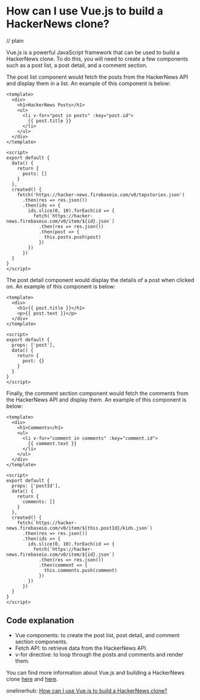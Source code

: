 # How can I use Vue.js to build a HackerNews clone?
// plain

Vue.js is a powerful JavaScript framework that can be used to build a HackerNews clone. To do this, you will need to create a few components such as a post list, a post detail, and a comment section.

The post list component would fetch the posts from the HackerNews API and display them in a list. An example of this component is below:

```
<template>
  <div>
    <h1>HackerNews Posts</h1>
    <ul>
      <li v-for="post in posts" :key="post.id">
        {{ post.title }}
      </li>
    </ul>
  </div>
</template>

<script>
export default {
  data() {
    return {
      posts: []
    }
  },
  created() {
    fetch('https://hacker-news.firebaseio.com/v0/topstories.json')
      .then(res => res.json())
      .then(ids => {
        ids.slice(0, 10).forEach(id => {
          fetch(`https://hacker-news.firebaseio.com/v0/item/${id}.json`)
            .then(res => res.json())
            .then(post => {
              this.posts.push(post)
            })
        })
      })
  }
}
</script>
```

The post detail component would display the details of a post when clicked on. An example of this component is below:

```
<template>
  <div>
    <h1>{{ post.title }}</h1>
    <p>{{ post.text }}</p>
  </div>
</template>

<script>
export default {
  props: ['post'],
  data() {
    return {
      post: {}
    }
  }
}
</script>
```

Finally, the comment section component would fetch the comments from the HackerNews API and display them. An example of this component is below:

```
<template>
  <div>
    <h1>Comments</h1>
    <ul>
      <li v-for="comment in comments" :key="comment.id">
        {{ comment.text }}
      </li>
    </ul>
  </div>
</template>

<script>
export default {
  props: ['postId'],
  data() {
    return {
      comments: []
    }
  },
  created() {
    fetch(`https://hacker-news.firebaseio.com/v0/item/${this.postId}/kids.json`)
      .then(res => res.json())
      .then(ids => {
        ids.slice(0, 10).forEach(id => {
          fetch(`https://hacker-news.firebaseio.com/v0/item/${id}.json`)
            .then(res => res.json())
            .then(comment => {
              this.comments.push(comment)
            })
        })
      })
  }
}
</script>
```

## Code explanation


- Vue components: to create the post list, post detail, and comment section components.
- Fetch API: to retrieve data from the HackerNews API.
- v-for directive: to loop through the posts and comments and render them.

You can find more information about Vue.js and building a HackerNews clone [here](https://vuejs.org/v2/guide/) and [here](https://medium.com/@andrejsabrickis/building-a-hacker-news-clone-in-vue-js-3b8d5e8d1e6).

onelinerhub: [How can I use Vue.js to build a HackerNews clone?](https://onelinerhub.com/vue.js/how-can-i-use-vue-js-to-build-a-hackernews-clone)